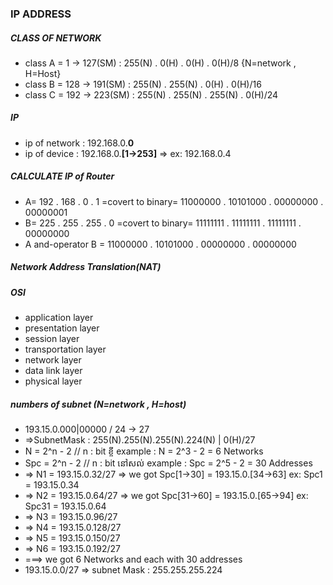 ### IP ADDRESS
#####   CLASS OF NETWORK
- class A = 1 -> 127(SM) : 255(N) . 0(H) . 0(H) . 0(H)/8    {N=network , H=Host}
- class B = 128 -> 191(SM) : 255(N) . 255(N) . 0(H) . 0(H)/16
- class C = 192 -> 223(SM) : 255(N) . 255(N) . 255(N) . 0(H)/24
#####   IP
- ip of network : 192.168.0.**0**
- ip of device : 192.168.0.**[1->253]** => ex: 192.168.0.4
##### CALCULATE IP of Router
- A= 192 .  168 . 0 . 1 =covert to binary= 11000000 . 10101000 . 00000000 . 00000001
- B= 225 . 255 . 255 . 0 =covert to binary= 11111111 . 11111111 . 11111111 . 00000000
- A and-operator B = 11000000 . 10101000 . 00000000 . 00000000
##### Network Address Translation(NAT)
##### OSI
- application layer
- presentation layer
- session layer
- transportation layer
- network layer
- data link layer 
- physical layer
##### numbers of subnet (N=network , H=host)
- 193.15.0.000|00000 / 24 -> 27
- =>SubnetMask : 255(N).255(N).255(N).224(N) | 0(H)/27  
- N = 2^n - 2       // n : bit ខ្ចី   example : N = 2^3 - 2 = 6 Networks
- Spc = 2^n - 2     // n : bit នៅសល់  example : Spc = 2^5 - 2 = 30 Addresses
- => N1 = 193.15.0.32/27 => we got Spc[1->30] = 193.15.0.[34->63]  ex: Spc1 = 193.15.0.34
- => N2 = 193.15.0.64/27 => we got Spc[31->60] = 193.15.0.[65->94] ex: Spc31 = 193.15.0.64 
- => N3 = 193.15.0.96/27    
- => N4 = 193.15.0.128/27   
- => N5 = 193.15.0.150/27   
- => N6 = 193.15.0.192/27   
- ===> we got 6 Networks and each with 30 addresses
- 193.15.0.0/27 => subnet Mask : 255.255.255.224
